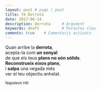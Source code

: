 ```yaml
---
layout: post # page | post
title: 74 Derrota
date: 2017-06-14 
description: Derrota     # Argument
keywords: deaft          # Paraules clau
coments: true    # Comentaris activats
---
```


Quan arribe la **derrota**, <br />
acepta-la com **un senyal** <br />
de que els teus **plans no són sòlids**. <br />
**Reconstrueix eixos plans**, <br />
i **salpa** una vegada més <br />
ver el teu objectiu anhelat. <br />

<small>Napoleon Hill</small>
